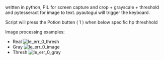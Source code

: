 
written in python, PIL for screen capture and crop + grayscale + threshold and pytesseract for image to text. pyautogui will trigger the keyboard.

Script will press the Potion butten ( 1 ) when below specific hp threshhold

Image processing examples:
- Real ![le_err_0_thresh](https://github.com/user-attachments/assets/54f1eca5-d416-4869-bcae-bb53f6dd5000)
- Gray ![le_err_0_image](https://github.com/user-attachments/assets/eceba24f-6bc1-4522-be2f-bb1920c1463e)
- Thresh ![le_err_0_gray](https://github.com/user-attachments/assets/a447c199-7f3f-4f76-a4c6-e414477d3836)
